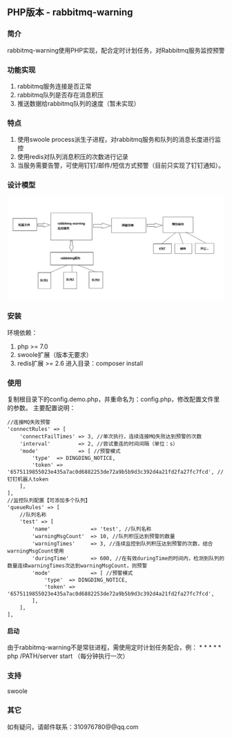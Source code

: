 ## PHP版本 - rabbitmq-warning

### 简介
rabbitmq-warning使用PHP实现，配合定时计划任务，对Rabbitmq服务监控预警

### 功能实现
1. rabbitmq服务连接是否正常
2. rabbitmq队列是否存在消息积压
3. 推送数据给rabbitmq队列的速度（暂未实现）

### 特点
1. 使用swoole process派生子进程，对rabbitmq服务和队列的消息长度进行监控
2. 使用redis对队列消息积压的次数进行记录
3. 当服务需要告警，可使用钉钉/邮件/短信方式预警（目前只实现了钉钉通知）。

### 设计模型
![设计模型](docs/design.png)

### 安装
环境依赖：
1. php >= 7.0
2. swoole扩展（版本无要求）
3. redis扩展 >= 2.6
进入目录：composer install

### 使用
复制根目录下的config.demo.php，并重命名为：config.php，修改配置文件里的参数。
主要配置说明：
```
//连接MQ失败预警
'connectRules' => [
    'connectFailTimes' => 3, //单次执行，连续连接MQ失败达到预警的次数
    'interval'         => 2, //尝试重连的时间间隔（单位：s）
    'mode'             => [ //预警模式
        'type'  => DINGDING_NOTICE,
        'token' => '6575119855023e435a7ac0d6882253de72a9b5b9d3c392d4a21fd2fa27fc7fcd', //钉钉机器人token
    ],
],
//监控队列配置【可添加多个队列】
'queueRules' => [
    //队列名称
    'test' => [
        'name'             => 'test', //队列名称
        'warningMsgCount'  => 10, //队列积压达到预警的数量
        'warningTimes'     => 3, //连续监控到队列积压达到预警的次数，结合warningMsgCount使用
        'duringTime'       => 600, //在有效duringTime的时间内，检测到队列的数量连续warningTimes次达到warningMsgCount，则预警
        'mode'             => [ //预警模式
            'type'  => DINGDING_NOTICE,
            'token' => '6575119855023e435a7ac0d6882253de72a9b5b9d3c392d4a21fd2fa27fc7fcd',
        ],
    ],
],

```
#### 启动
由于rabbitmq-warning不是常驻进程，需使用定时计划任务配合，例： * * * * * php /PATH/server start （每分钟执行一次）

### 支持
swoole

### 其它
如有疑问，请邮件联系：310976780@@qq.com